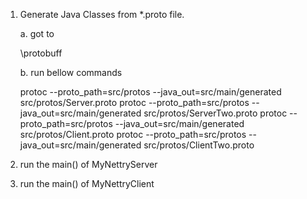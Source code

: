 1. Generate Java Classes from *.proto file.
   
    a. got to 
    
    
    \\protobuff
    
   b. run  bellow commands   
    
    protoc --proto_path=src/protos --java_out=src/main/generated src/protos/Server.proto
    protoc --proto_path=src/protos --java_out=src/main/generated src/protos/ServerTwo.proto
    protoc --proto_path=src/protos --java_out=src/main/generated src/protos/Client.proto
    protoc --proto_path=src/protos --java_out=src/main/generated src/protos/ClientTwo.proto
   
 2. run the main() of MyNettryServer
 
 3. run the main() of MyNettryClient